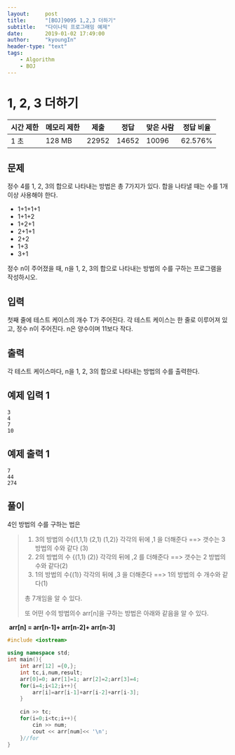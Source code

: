 ```yaml
---
layout:     post
title:      "[BOJ]9095 1,2,3 더하기"
subtitle:   "다이나믹 프로그래밍 예제"
date:       2019-01-02 17:49:00
author:     "kyoungIn"
header-type: "text"
tags:
    - Algorithm
    - BOJ
---
```

# 1, 2, 3 더하기  

| 시간 제한 | 메모리 제한 | 제출  | 정답  | 맞은 사람 | 정답 비율 |
| --------- | ----------- | ----- | ----- | --------- | --------- |
| 1 초      | 128 MB      | 22952 | 14652 | 10096     | 62.576%   |

## 문제

정수 4를 1, 2, 3의 합으로 나타내는 방법은 총 7가지가 있다. 합을 나타낼 때는 수를 1개 이상 사용해야 한다.

- 1+1+1+1
- 1+1+2
- 1+2+1
- 2+1+1
- 2+2
- 1+3
- 3+1

정수 n이 주어졌을 때, n을 1, 2, 3의 합으로 나타내는 방법의 수를 구하는 프로그램을 작성하시오.

## 입력

첫째 줄에 테스트 케이스의 개수 T가 주어진다. 각 테스트 케이스는 한 줄로 이루어져 있고, 정수 n이 주어진다. n은 양수이며 11보다 작다.

## 출력

각 테스트 케이스마다, n을 1, 2, 3의 합으로 나타내는 방법의 수를 출력한다.

## 예제 입력 1 

```
3
4
7
10
```

## 예제 출력 1 

```
7
44
274
```

## 풀이

4인 방법의 수를 구하는 법은

> 1. 3의 방법의 수{(1,1,1)  (2,1)  (1,2)} 각각의 뒤에  ,1 을 더해준다 ==> 갯수는 3 방법의 수와 같다 (3)
> 2. 2의 방법의 수 {(1,1) (2)} 각각의 뒤에   ,2 를 더해준다 ==> 갯수는 2 방법의 수와 같다(2)
> 3. 1의 방법의 수{(1)} 각각의 뒤에  ,3 을  더해준다 ==> 1의 방법의 수 개수와 같다(1)
>
> 총 7개임을 알 수 있다.
>
> 또 어떤 수의 방법의수 arr[n]을 구하는 방법은 아래와 같음을 알 수 있다. 

​		**arr[n] = arr[n-1]+ arr[n-2]+ arr[n-3]**



```cpp
#include <iostream>

using namespace std;
int main(){
    int arr[12] ={0,};
    int tc,i,num,result;
    arr[0]=0; arr[1]=1; arr[2]=2;arr[3]=4;
    for(i=4;i<12;i++){
        arr[i]=arr[i-1]+arr[i-2]+arr[i-3];
    }
    
    cin >> tc;
    for(i=0;i<tc;i++){
        cin >> num;
        cout << arr[num]<< '\n';
    }//for
}

```

